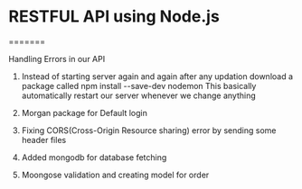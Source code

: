 # RESTFUL API using Node.js



=======

Handling Errors in our API
1. Instead of starting server again and again after any updation download a package called npm install --save-dev nodemon
   This basically automatically restart our server whenever we change anything

2. Morgan package for Default login 

3. Fixing CORS(Cross-Origin Resource sharing) error by sending some header files

4. Added mongodb for database fetching

5. Moongose validation and creating model for order
